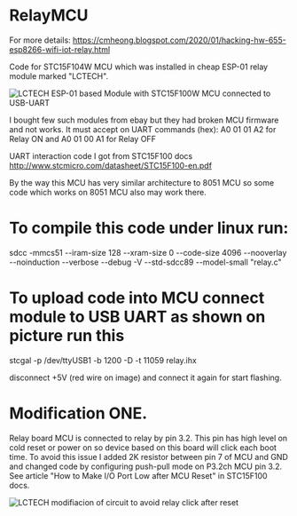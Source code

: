 # RelayMCU

For more details: https://cmheong.blogspot.com/2020/01/hacking-hw-655-esp8266-wifi-iot-relay.html

Code for STC15F104W MCU which was installed in cheap ESP-01 relay module marked "LCTECH". 

![LCTECH ESP-01 based Module with STC15F100W MCU connected to USB-UART](relay-uart.jpg?raw=true "Relay with STC15F104W MCU driven by ESP-01")

I bought few such modules from ebay but they had broken MCU firmware and not works. It must accept on UART commands (hex): A0 01 01 A2 for Relay ON and A0 01 00 A1 for Relay OFF

UART interaction code I got from STC15F100 docs 
http://www.stcmicro.com/datasheet/STC15F100-en.pdf

By the way this MCU has very similar architecture to 8051 MCU so some code which works on 8051 MCU also may work there. 

# To compile this code under linux run: 

  sdcc -mmcs51 --iram-size 128 --xram-size 0 --code-size 4096  --nooverlay --noinduction --verbose --debug -V --std-sdcc89 --model-small   "relay.c"

# To upload code into MCU connect module to USB UART as shown on picture run this
 
  stcgal -p /dev/ttyUSB1 -b 1200 -D -t 11059 relay.ihx
  
  disconnect +5V (red wire on image) and connect it again for start flashing. 
  

# Modification ONE.

Relay board MCU is connected to relay by pin 3.2. This pin has high level on cold reset or power on so device based on this board will click each boot time. To avoid this issue I added 2K resistor between pin 7 of MCU and GND and changed code by configuring push-pull mode on P3.2ch MCU pin 3.2. See article "How to Make I/O Port Low after MCU Reset" in STC15F100 docs.

![LCTECH modifiacion of circuit to avoid relay click after reset](pin-low-on-boot.jpg?raw=true "Relay board with added resistor for pin LOW after reset")
